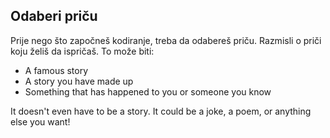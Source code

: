 ## Odaberi priču

Prije nego što započneš kodiranje, treba da odabereš priču. Razmisli o priči koju želiš da ispričaš. To može biti:

+ A famous story
+ A story you have made up
+ Something that has happened to you or someone you know

It doesn't even have to be a story. It could be a joke, a poem, or anything else you want!